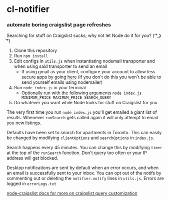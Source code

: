 # cl-notifier

### automate boring craigslist page refreshes

Searching for stuff on Craigslist sucks; why not let Node do it for you? ( ͡° ͜ʖ ͡°)

1. Clone this repository
2. Run `npm install`
3. Edit configs in `utils.js` when instantiating nodemail transporter and when using said transporter to send an email
   - If using gmail as your client, configure your account to allow less secure apps by going [here](https://myaccount.google.com/lesssecureapps) (if you don't do this you won't be able to send yourself emails using nodemailer)
4. Run `node index.js` in your terminal
   - Optionally run with the following arguments `node index.js MINIMUM_PRICE MAXIMUM_PRICE SEARCH_QUERY`
5. Do whatever you want while Node looks for stuff on Craigslist for you

The very first time you run `node index.js` you'll get emailed a giant list of results. Whenever `runSearch` gets called again it will only attempt to email you new listings.

Defaults have been set to search for apartments in Toronto. This can easily be changed by modifying `clientOptions` and `searchOptions` in `index.js`.

Search happens every 45 minutes. You can change this by modifying `timer` at the top of the `runSearch` function. Don't query too often or your IP address will get blocked.

Desktop notifications are sent by default when an error occurs, and when an email is successfully sent to your inbox. You can opt out of the notifs by commenting out or deleting the `notifier.notify` lines in `utils.js`. Errors are logged in `errorLogs.txt`

[node-craigslist docs for more on craigslist query customization](https://www.npmjs.com/package/node-craigslist)

